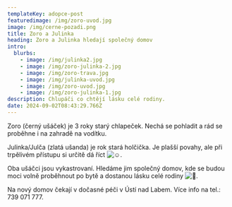 ```yaml
---
templateKey: adopce-post
featuredimage: /img/zoro-uvod.jpg
image: /img/cerne-pozadi.png
title: Zoro a Julinka
heading: Zoro a Julinka hledají společný domov
intro:
  blurbs:
    - image: /img/julinka2.jpg
    - image: /img/zoro-julinka-2.jpg
    - image: /img/zoro-trava.jpg
    - image: /img/julinka-uvod.jpg
    - image: /img/zoro-uvod.jpg
    - image: /img/zoro-julinka-1.jpg
description: Chlupáči co chtějí lásku celé rodiny.
date: 2024-09-02T08:43:29.766Z
---
```

Zoro (černý ušáček) je 3 roky starý chlapeček. Nechá se pohladit a rád se proběhne i na zahradě na vodítku.

Julinka/Julča (zlatá ušanda) je rok stará holčička. Je plašší povahy, ale při trpělivém přístupu si určitě dá říct ![☺️](https://static.xx.fbcdn.net/images/emoji.php/v9/tfb/1/16/263a.png).

Oba ušáčci jsou vykastrovaní. Hledáme jim společný domov, kde se budou moci volně proběhnout po bytě a dostanou lásku celé rodiny ![🥰](https://static.xx.fbcdn.net/images/emoji.php/v9/tea/1/16/1f970.png).

Na [](<>)nový domov čekají v dočasné péči v Ústí nad Labem. Více info na tel.: 739 071 777.